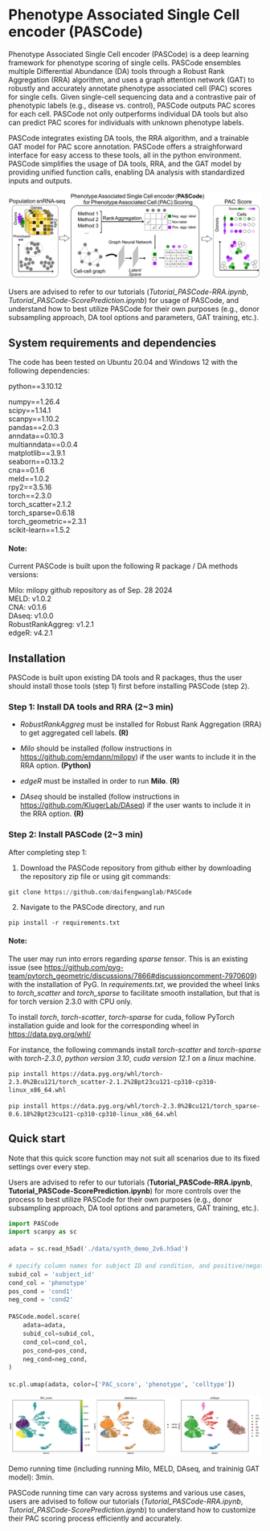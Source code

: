 # Phenotype Associated Single Cell encoder (PASCode)

Phenotype Associated Single Cell encoder (PASCode) is a deep learning framework for phenotype scoring of single cells. PASCode ensembles multiple Differential Abundance (DA) tools through a Robust Rank Aggregation (RRA) algorithm, and uses a graph attention network (GAT) to robustly and accurately annotate phenotype associated cell (PAC) scores for single cells. Given single-cell sequencing data and a contrastive pair of phenotypic labels (e.g., disease vs. control), PASCode outputs PAC scores for each cell. PASCode not only outperforms individual DA tools but also can predict PAC scores for individuals with unknown phenotype labels.

PASCode integrates existing DA tools, the RRA algorithm, and a trainable GAT model for PAC score annotation. PASCode offers a straighforward interface for easy access to these tools, all in the python environment. PASCode simplifies the usage of DA tools, RRA, and the GAT model by providing unified function calls, enabling DA analysis with standardized inputs and outputs.

![flowchart](./images/flowchart.png)

Users are advised to refer to our tutorials (*Tutorial_PASCode-RRA.ipynb*, *Tutorial_PASCode-ScorePrediction.ipynb*) for usage of PASCode, and understand how to best utilize PASCode for their own purposes (e.g., donor subsampling approach, DA tool options and parameters, GAT training, etc.).

## System requirements and dependencies
The code has been tested on Ubuntu 20.04 and Windows 12 with the following dependencies:

python==3.10.12

numpy==1.26.4\
scipy==1.14.1\
scanpy==1.10.2\
pandas==2.0.3\
anndata==0.10.3\
multianndata==0.0.4\
matplotlib==3.9.1\
seaborn==0.13.2\
cna==0.1.6\
meld==1.0.2\
rpy2==3.5.16\
torch==2.3.0\
torch_scatter=2.1.2\
torch_sparse=0.6.18\
torch_geometric==2.3.1\
scikit-learn==1.5.2

#### Note:
Current PASCode is built upon the following R package / DA methods versions:

Milo: milopy github repository as of Sep. 28 2024 \
MELD: v1.0.2 \
CNA: v0.1.6 \
DAseq: v1.0.0 \
RobustRankAggreg: v1.2.1 \
edgeR: v4.2.1

## Installation

PASCode is built upon existing DA tools and R packages, thus the user should install those tools (step 1) first before installing PASCode (step 2).

### Step 1: Install DA tools and RRA (2~3 min)

- *RobustRankAggreg* must be installed for Robust Rank Aggregation (RRA) to get aggregated cell labels. **(R)**

- *Milo* should be installed (follow instructions in https://github.com/emdann/milopy) if the user wants to include it in the RRA option. **(Python)**

- *edgeR* must be installed in order to run **Milo**. **(R)**

- *DAseq* should be installed (follow instructions in https://github.com/KlugerLab/DAseq) if the user wants to include it in the RRA option. **(R)**

### Step 2: Install PASCode (2~3 min)

After completing step 1:

1) Download the PASCode repository from github either by downloading the repository zip file or using git commands:
```python
git clone https://github.com/daifengwanglab/PASCode
```

2) Navigate to the PASCode directory, and run
```
pip install -r requirements.txt
```

#### Note:
The user may run into errors regarding *sparse tensor*. This is an existing issue (see https://github.com/pyg-team/pytorch_geometric/discussions/7866#discussioncomment-7970609) with the installation of PyG. In *requirements.txt*, we provided the wheel links to *torch_scatter* and *torch_sparse* to facilitate smooth installation, but that is for torch version 2.3.0 with CPU only.

To install *torch*, *torch-scatter*, *torch-sparse* for cuda, follow PyTorch installation guide and look for the corresponding wheel in https://data.pyg.org/whl/

For instance, the following commands install *torch-scatter* and *torch-sparse* with *torch-2.3.0*, *python version 3.10*, *cuda version 12.1* on a *linux* machine.
```
pip install https://data.pyg.org/whl/torch-2.3.0%2Bcu121/torch_scatter-2.1.2%2Bpt23cu121-cp310-cp310-linux_x86_64.whl

pip install https://data.pyg.org/whl/torch-2.3.0%2Bcu121/torch_sparse-0.6.18%2Bpt23cu121-cp310-cp310-linux_x86_64.whl
```

## Quick start

Note that this quick score function may not suit all scenarios due to its fixed settings over every step.

Users are advised to refer to our tutorials (**Tutorial_PASCode-RRA.ipynb**, **Tutorial_PASCode-ScorePrediction.ipynb**) for more controls over the process to best utilize PASCode for their own purposes (e.g., donor subsampling approach, DA tool options and parameters, GAT training, etc.).

```python
import PASCode
import scanpy as sc

adata = sc.read_h5ad('./data/synth_demo_2v6.h5ad')

# specify column names for subject ID and condition, and positive/negative conditions
subid_col = 'subject_id' 
cond_col = 'phenotype'
pos_cond = 'cond1'
neg_cond = 'cond2'

PASCode.model.score(
    adata=adata,
    subid_col=subid_col,
    cond_col=cond_col,
    pos_cond=pos_cond,
    neg_cond=neg_cond,
)

sc.pl.umap(adata, color=['PAC_score', 'phenotype', 'celltype'])
```

![demo_plot](./images/demo_plot.png)

Demo running time (including running Milo, MELD, DAseq, and traininig GAT model): 3min.

PASCode running time can vary across systems and various use cases, users are advised to follow our tutorials (*Tutorial_PASCode-RRA.ipynb*, *Tutorial_PASCode-ScorePrediction.ipynb*) to understand how to customize their PAC scoring process efficiently and accurately.
